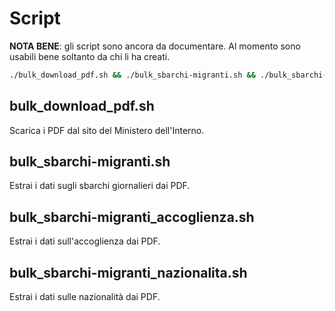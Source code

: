 # Script

**NOTA BENE**: gli script sono ancora da documentare. Al momento sono usabili bene soltanto da chi li ha creati.

```bash
./bulk_download_pdf.sh && ./bulk_sbarchi-migranti.sh && ./bulk_sbarchi-migranti_accoglienza.sh && ./bulk_sbarchi-migranti_nazionalita.sh
```

## bulk_download_pdf.sh

Scarica i PDF dal sito del Ministero dell'Interno.

## bulk_sbarchi-migranti.sh

Estrai i dati sugli sbarchi giornalieri dai PDF.

## bulk_sbarchi-migranti_accoglienza.sh

Estrai i dati sull'accoglienza dai PDF.

## bulk_sbarchi-migranti_nazionalita.sh

Estrai i dati sulle nazionalità dai PDF.
